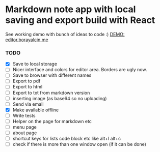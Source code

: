 # Markdown note app with local saving and export build with React

See working demo with bunch of ideas to code :)
[DEMO: editor.borayalcin.me](https://editor.borayalcin.me/)

### TODO
- [x] Save to local storage
- [ ] Nicer interface and colors for editor area. Borders are ugly now.
- [ ] Save to browser with different names
- [ ] Export to pdf
- [ ] Export to html
- [ ] Export to txt from markdown version
- [ ] inserting image (as base64 so no uploading)
- [ ] Send via email
- [x] Make available offline
- [ ] Write tests
- [ ] Helper on the page for markdown etc
- [ ] menu page
- [ ] about page
- [ ] shortcut keys for lists code block etc like alt+l alt+c
- [ ] check if there is more than one window open (if it can be done)